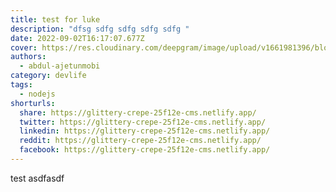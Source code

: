 ```yaml
---
title: test for luke
description: "dfsg sdfg sdfg sdfg sdfg "
date: 2022-09-02T16:17:07.677Z
cover: https://res.cloudinary.com/deepgram/image/upload/v1661981396/blog/accuracy-matters-improving-speech-recognition-through-data-processes-esteban-gorupicz-ceo-atexto-project-voice-x/proj-voice-x-session-esteban-gorupicz-blog-thumb-5.png
authors:
  - abdul-ajetunmobi
category: devlife
tags:
  - nodejs
shorturls:
  share: https://glittery-crepe-25f12e-cms.netlify.app/
  twitter: https://glittery-crepe-25f12e-cms.netlify.app/
  linkedin: https://glittery-crepe-25f12e-cms.netlify.app/
  reddit: https://glittery-crepe-25f12e-cms.netlify.app/
  facebook: https://glittery-crepe-25f12e-cms.netlify.app/
---
```

t﻿est asdfasdf